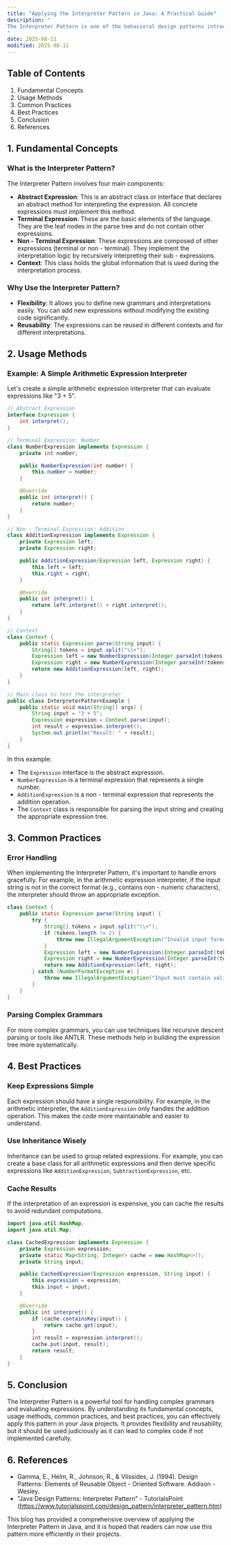 ```yaml
---
title: "Applying the Interpreter Pattern in Java: A Practical Guide"
description: "
The Interpreter Pattern is one of the behavioral design patterns introduced by the Gang of Four. It is used to define a grammar for a language and provide an interpreter to evaluate sentences in that language. This pattern is particularly useful when you need to handle complex grammar rules, such as in programming languages, query languages, or even simple domain - specific languages. In this blog, we will explore the fundamental concepts, usage methods, common practices, and best practices of applying the Interpreter Pattern in Java.
"
date: 2025-08-11
modified: 2025-08-11
---
```


## Table of Contents
1. Fundamental Concepts
2. Usage Methods
3. Common Practices
4. Best Practices
5. Conclusion
6. References

## 1. Fundamental Concepts
### What is the Interpreter Pattern?
The Interpreter Pattern involves four main components:
- **Abstract Expression**: This is an abstract class or interface that declares an abstract method for interpreting the expression. All concrete expressions must implement this method.
- **Terminal Expression**: These are the basic elements of the language. They are the leaf nodes in the parse tree and do not contain other expressions.
- **Non - Terminal Expression**: These expressions are composed of other expressions (terminal or non - terminal). They implement the interpretation logic by recursively interpreting their sub - expressions.
- **Context**: This class holds the global information that is used during the interpretation process.

### Why Use the Interpreter Pattern?
- **Flexibility**: It allows you to define new grammars and interpretations easily. You can add new expressions without modifying the existing code significantly.
- **Reusability**: The expressions can be reused in different contexts and for different interpretations.

## 2. Usage Methods

### Example: A Simple Arithmetic Expression Interpreter
Let's create a simple arithmetic expression interpreter that can evaluate expressions like "3 + 5".

```java
// Abstract Expression
interface Expression {
    int interpret();
}

// Terminal Expression: Number
class NumberExpression implements Expression {
    private int number;

    public NumberExpression(int number) {
        this.number = number;
    }

    @Override
    public int interpret() {
        return number;
    }
}

// Non - Terminal Expression: Addition
class AdditionExpression implements Expression {
    private Expression left;
    private Expression right;

    public AdditionExpression(Expression left, Expression right) {
        this.left = left;
        this.right = right;
    }

    @Override
    public int interpret() {
        return left.interpret() + right.interpret();
    }
}

// Context
class Context {
    public static Expression parse(String input) {
        String[] tokens = input.split("\\+");
        Expression left = new NumberExpression(Integer.parseInt(tokens[0].trim()));
        Expression right = new NumberExpression(Integer.parseInt(tokens[1].trim()));
        return new AdditionExpression(left, right);
    }
}

// Main class to test the interpreter
public class InterpreterPatternExample {
    public static void main(String[] args) {
        String input = "3 + 5";
        Expression expression = Context.parse(input);
        int result = expression.interpret();
        System.out.println("Result: " + result);
    }
}
```

In this example:
- The `Expression` interface is the abstract expression.
- `NumberExpression` is a terminal expression that represents a single number.
- `AdditionExpression` is a non - terminal expression that represents the addition operation.
- The `Context` class is responsible for parsing the input string and creating the appropriate expression tree.

## 3. Common Practices
### Error Handling
When implementing the Interpreter Pattern, it's important to handle errors gracefully. For example, in the arithmetic expression interpreter, if the input string is not in the correct format (e.g., contains non - numeric characters), the interpreter should throw an appropriate exception.

```java
class Context {
    public static Expression parse(String input) {
        try {
            String[] tokens = input.split("\\+");
            if (tokens.length != 2) {
                throw new IllegalArgumentException("Invalid input format");
            }
            Expression left = new NumberExpression(Integer.parseInt(tokens[0].trim()));
            Expression right = new NumberExpression(Integer.parseInt(tokens[1].trim()));
            return new AdditionExpression(left, right);
        } catch (NumberFormatException e) {
            throw new IllegalArgumentException("Input must contain valid numbers", e);
        }
    }
}
```

### Parsing Complex Grammars
For more complex grammars, you can use techniques like recursive descent parsing or tools like ANTLR. These methods help in building the expression tree more systematically.

## 4. Best Practices
### Keep Expressions Simple
Each expression should have a single responsibility. For example, in the arithmetic interpreter, the `AdditionExpression` only handles the addition operation. This makes the code more maintainable and easier to understand.

### Use Inheritance Wisely
Inheritance can be used to group related expressions. For example, you can create a base class for all arithmetic expressions and then derive specific expressions like `AdditionExpression`, `SubtractionExpression`, etc.

### Cache Results
If the interpretation of an expression is expensive, you can cache the results to avoid redundant computations.

```java
import java.util.HashMap;
import java.util.Map;

class CachedExpression implements Expression {
    private Expression expression;
    private static Map<String, Integer> cache = new HashMap<>();
    private String input;

    public CachedExpression(Expression expression, String input) {
        this.expression = expression;
        this.input = input;
    }

    @Override
    public int interpret() {
        if (cache.containsKey(input)) {
            return cache.get(input);
        }
        int result = expression.interpret();
        cache.put(input, result);
        return result;
    }
}
```

## 5. Conclusion
The Interpreter Pattern is a powerful tool for handling complex grammars and evaluating expressions. By understanding its fundamental concepts, usage methods, common practices, and best practices, you can effectively apply this pattern in your Java projects. It provides flexibility and reusability, but it should be used judiciously as it can lead to complex code if not implemented carefully.

## 6. References
- Gamma, E., Helm, R., Johnson, R., & Vlissides, J. (1994). Design Patterns: Elements of Reusable Object - Oriented Software. Addison - Wesley.
- "Java Design Patterns: Interpreter Pattern" - TutorialsPoint (https://www.tutorialspoint.com/design_pattern/interpreter_pattern.htm)

This blog has provided a comprehensive overview of applying the Interpreter Pattern in Java, and it is hoped that readers can now use this pattern more efficiently in their projects. 